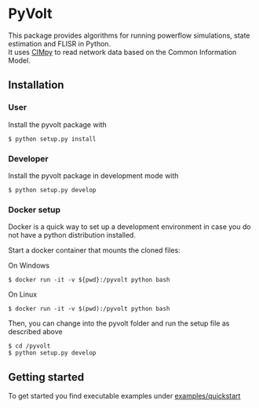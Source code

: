 # PyVolt
 
This package provides algorithms for running powerflow simulations, state estimation and FLISR in Python. <br>
It uses [CIMpy](https://git.rwth-aachen.de/acs/public/cim/cimpy) to read network data based on the Common Information Model.

## Installation

### User 

Install the pyvolt package with

    $ python setup.py install

### Developer

Install the pyvolt package in development mode with

    $ python setup.py develop

### Docker setup

Docker is a quick way to set up a development environment in case you do not have a python distribution installed.

Start a docker container that mounts the cloned files:

On Windows

    $ docker run -it -v ${pwd}:/pyvolt python bash  

On Linux

    $ docker run -it -v $(pwd):/pyvolt python bash 

Then, you can change into the pyvolt folder and run the setup file as described above

    $ cd /pyvolt
    $ python setup.py develop


## Getting started

To get started you find executable examples under [examples/quickstart](examples/quickstart)